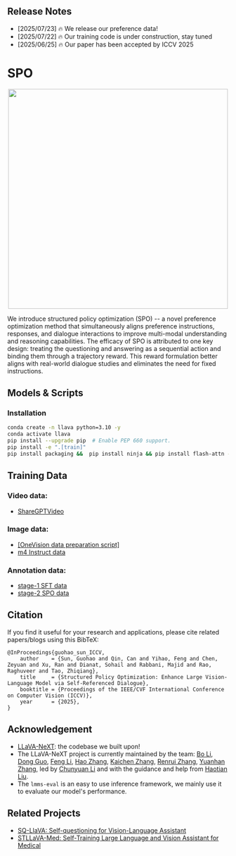 ## Release Notes 
- [2025/07/23] 🔥 We release our preference data!
- [2025/07/22] 🔥 Our training code is under construction, stay tuned
- [2025/06/25] 🔥 Our paper has been accepted by ICCV 2025



# SPO

<p align="center">
  <img src="./docs/coverimage.jpg" width="500px"> <br>
</p>

We introduce structured policy optimization (SPO) -- a novel preference optimization method that simultaneously aligns preference instructions, responses, and dialogue interactions to improve multi-modal understanding and reasoning capabilities. The efficacy of SPO is attributed to one key design:
treating the questioning and answering as a sequential action and binding them through a trajectory reward. This reward formulation better aligns with real-world dialogue studies and eliminates the need for fixed instructions. 



## Models & Scripts

### Installation

```bash
conda create -n llava python=3.10 -y
conda activate llava
pip install --upgrade pip  # Enable PEP 660 support.
pip install -e ".[train]"
pip install packaging &&  pip install ninja && pip install flash-attn --no-build-isolation --no-cache-dir # if flash-attention install error
```

## Training Data

### Video data: 
- [ShareGPTVideo](https://huggingface.co/datasets/ShareGPTVideo/train_video_and_instruction)

### Image data: 
- [[OneVision data preparation script]](https://github.com/heliossun/Structure-Policy-Optimization/blob/main/scripts/prepare_trainData/getData.py) 
- [m4 Instruct data](https://huggingface.co/datasets/lmms-lab/M4-Instruct-Data)

### Annotation data: 
- [stage-1 SFT data](https://huggingface.co/datasets/ZachSun/video-lvlm-data/blob/main/ours_interleave_iv.json) 
- [stage-2 SPO data](https://huggingface.co/datasets/ZachSun/video-lvlm-data/blob/main/merge_prefQA_7B_14500.json)





## Citation

If you find it useful for your research and applications, please cite related papers/blogs using this BibTeX:
```
@InProceedings{guohao_sun_ICCV,
    author    = {Sun, Guohao and Qin, Can and Yihao, Feng and Chen, Zeyuan and Xu, Ran and Dianat, Sohail and Rabbani, Majid and Rao, Raghuveer and Tao, Zhiqiang},
    title     = {Structured Policy Optimization: Enhance Large Vision-Language Model via Self-Referenced Dialogue},
    booktitle = {Proceedings of the IEEE/CVF International Conference on Computer Vision (ICCV)},
    year      = {2025},
}
```

## Acknowledgement

- [LLaVA-NeXT](https://github.com/lm-sys/FastChat): the codebase we built upon!
- The LLaVA-NeXT project is currently maintained by the team: [Bo Li](https://brianboli.com/), [Dong Guo](https://www.linkedin.com/in/dongguoset/), [Feng Li](https://scholar.google.com/citations?hl=zh-CN&user=ybRe9GcAAAAJ&view_op=list_works&sortby=pubdate), [Hao Zhang](https://scholar.google.com/citations?user=B8hPxMQAAAAJ&hl=en), [Kaichen Zhang](https://www.linkedin.com/in/kaichen-zhang-014b17219/?originalSubdomain=sg), [Renrui Zhang](https://zrrskywalker.github.io/), [Yuanhan Zhang](https://zhangyuanhan-ai.github.io/), led by [Chunyuan Li](https://chunyuan.li/) and with the guidance and help from [Haotian Liu](https://hliu.cc/).
- The `lmms-eval` is an easy to use inference framework, we mainly use it to evaluate our model's performance.

## Related Projects

- [SQ-LlaVA: Self-questioning for Vision-Language Assistant](https://github.com/heliossun/SQ-LLaVA)
- [STLLaVA-Med: Self-Training Large Language and Vision Assistant for Medical](https://github.com/heliossun/STLLaVA-Med)
